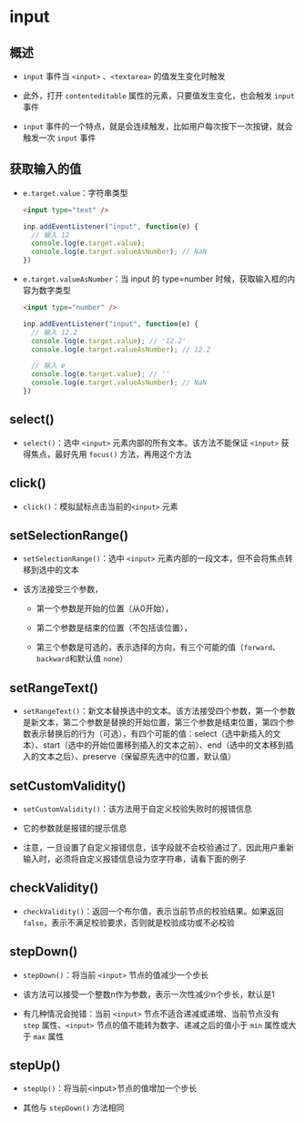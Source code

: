 # input

## 概述

+ `input` 事件当 `<input>` 、`<textarea>` 的值发生变化时触发

+ 此外，打开 `contenteditable` 属性的元素，只要值发生变化，也会触发 `input` 事件

+ `input` 事件的一个特点，就是会连续触发，比如用户每次按下一次按键，就会触发一次 `input` 事件

## 获取输入的值

+ `e.target.value`：字符串类型

  ```html
  <input type="text" />
  ```

  ```js
  inp.addEventListener("input", function(e) {
    // 输入 12
    console.log(e.target.value);
    console.log(e.target.valueAsNumber); // NaN
  })
  ```

+ `e.target.valueAsNumber`：当 input 的 type=number 时候，获取输入框的内容为数字类型

  ```html
  <input type="number" />
  ```

  ```js
  inp.addEventListener("input", function(e) {
    // 输入 12.2
    console.log(e.target.value); // '12.2'
    console.log(e.target.valueAsNumber); // 12.2

    // 输入 e
    console.log(e.target.value); // ''
    console.log(e.target.valueAsNumber); // NaN
  })
  ```

## select()

+ `select()`：选中 `<input>` 元素内部的所有文本。该方法不能保证 `<input>` 获得焦点，最好先用 `focus()` 方法，再用这个方法

## click()

+ `click()`：模拟鼠标点击当前的`<input>` 元素

## setSelectionRange()

+ `setSelectionRange()`：选中 `<input>` 元素内部的一段文本，但不会将焦点转移到选中的文本

+ 该方法接受三个参数，

  + 第一个参数是开始的位置（从0开始），

  + 第二个参数是结束的位置（不包括该位置），

  + 第三个参数是可选的，表示选择的方向，有三个可能的值（`forward`、`backward`和默认值 `none`）

## setRangeText()

+ `setRangeText()`：新文本替换选中的文本。该方法接受四个参数，第一个参数是新文本，第二个参数是替换的开始位置，第三个参数是结束位置，第四个参数表示替换后的行为（可选），有四个可能的值：select（选中新插入的文本）、start（选中的开始位置移到插入的文本之前）、end（选中的文本移到插入的文本之后）、preserve（保留原先选中的位置，默认值）

## setCustomValidity()

+ `setCustomValidity()`：该方法用于自定义校验失败时的报错信息

+ 它的参数就是报错的提示信息

+ 注意，一旦设置了自定义报错信息，该字段就不会校验通过了，因此用户重新输入时，必须将自定义报错信息设为空字符串，请看下面的例子

## checkValidity()

+ `checkValidity()`：返回一个布尔值，表示当前节点的校验结果。如果返回 `false`，表示不满足校验要求，否则就是校验成功或不必校验

## stepDown()

+ `stepDown()`：将当前 `<input>` 节点的值减少一个步长

+ 该方法可以接受一个整数n作为参数，表示一次性减少n个步长，默认是1

+ 有几种情况会抛错：当前 `<input>` 节点不适合递减或递增、当前节点没有 `step` 属性、`<input>` 节点的值不能转为数字、递减之后的值小于 `min` 属性或大于 `max` 属性

## stepUp()

+ `stepUp()`：将当前\<input>节点的值增加一个步长

+ 其他与 `stepDown()` 方法相同
